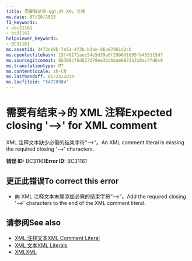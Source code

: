 ```yaml
---
title: 需要有结束-&gt;的 XML 注释
ms.date: 07/20/2015
f1_keywords:
- vbc31161
- bc31161
helpviewer_keywords:
- BC31161
ms.assetid: 3473e80b-7e51-473b-b3ae-d6a87d61c2cb
ms.openlocfilehash: 15f40171aec54e5d39a6f29b6d1695fb455115d7
ms.sourcegitcommit: 6b308cf6d627d78ee36dbbae8972a310ac7fd6c8
ms.translationtype: MT
ms.contentlocale: zh-CN
ms.lasthandoff: 01/23/2019
ms.locfileid: "54728984"
---
```

# <a name="expected-closing---gt-for-xml-comment"></a><span data-ttu-id="4c64c-102">需要有结束-&gt;的 XML 注释</span><span class="sxs-lookup"><span data-stu-id="4c64c-102">Expected closing '--&gt;' for XML comment</span></span>
<span data-ttu-id="4c64c-103">XML 注释文本缺少必需的结束字符“-->”。</span><span class="sxs-lookup"><span data-stu-id="4c64c-103">An XML comment literal is missing the required closing '-->' characters.</span></span>  
  
 <span data-ttu-id="4c64c-104">**错误 ID:** BC31161</span><span class="sxs-lookup"><span data-stu-id="4c64c-104">**Error ID:** BC31161</span></span>  
  
## <a name="to-correct-this-error"></a><span data-ttu-id="4c64c-105">更正此错误</span><span class="sxs-lookup"><span data-stu-id="4c64c-105">To correct this error</span></span>  
  
-   <span data-ttu-id="4c64c-106">向 XML 注释文本末尾添加必需的结束字符“-->”。</span><span class="sxs-lookup"><span data-stu-id="4c64c-106">Add the required closing '-->' characters to the end of the XML comment literal.</span></span>  
  
## <a name="see-also"></a><span data-ttu-id="4c64c-107">请参阅</span><span class="sxs-lookup"><span data-stu-id="4c64c-107">See also</span></span>
- [<span data-ttu-id="4c64c-108">XML 注释文本</span><span class="sxs-lookup"><span data-stu-id="4c64c-108">XML Comment Literal</span></span>](../../visual-basic/language-reference/xml-literals/xml-comment-literal.md)
- [<span data-ttu-id="4c64c-109">XML 文本</span><span class="sxs-lookup"><span data-stu-id="4c64c-109">XML Literals</span></span>](../../visual-basic/language-reference/xml-literals/index.md)
- [<span data-ttu-id="4c64c-110">XML</span><span class="sxs-lookup"><span data-stu-id="4c64c-110">XML</span></span>](../../visual-basic/programming-guide/language-features/xml/index.md)
